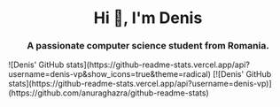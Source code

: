<h1 align="center">Hi 👋, I'm Denis</h1>
<h3 align="center">A passionate computer science student from Romania.</h3>  
![Denis' GitHub stats](https://github-readme-stats.vercel.app/api?username=denis-vp&show_icons=true&theme=radical)  
[![Denis' GitHub stats](https://github-readme-stats.vercel.app/api?username=denis-vp)](https://github.com/anuraghazra/github-readme-stats)
